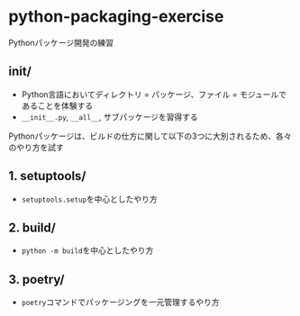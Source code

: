 # python-packaging-exercise
Pythonパッケージ開発の練習

## init/
- Python言語においてディレクトリ = パッケージ、ファイル = モジュールであることを体験する
- `__init__.py`, `__all__`, サブパッケージを習得する

Pythonパッケージは、ビルドの仕方に関して以下の3つに大別されるため、各々のやり方を試す

## 1. setuptools/
- `setuptools.setup`を中心としたやり方

## 2. build/
- `python -m build`を中心としたやり方

## 3. poetry/
- `poetry`コマンドでパッケージングを一元管理するやり方
